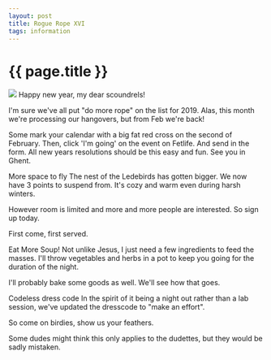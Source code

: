 ```yaml
---
layout: post
title: Rogue Rope XVI
tags: information
---
```

# {{ page.title }}

![](../../../../../images/flyer-01-2019.png)
Happy new year, my dear scoundrels!

I'm sure we've all put "do more rope" on the list for 2019. Alas, this month we're processing our hangovers, but from Feb we're back! 

Some mark your calendar with a big fat red cross on the second of February.
Then, click 'I'm going' on the event on Fetlife. 
And send in the form.
All new years resolutions should be this easy and fun. See you in Ghent. 

More space to fly 
The nest of the Ledebirds has gotten bigger. We now have 3 points to suspend from. It's cozy and warm even during harsh winters. 

However room is limited and more and more people are interested. So sign up today.

First come, first served.


Eat More Soup!
Not unlike Jesus, I just need a few ingredients to feed the masses. I'll throw vegetables and herbs in a pot to keep you going for the duration of the night. 

I'll probably bake some goods as well. We'll see how that goes. 
 


Codeless dress code
In the spirit of it being a night out rather than a lab session, we've updated the dresscode to "make an effort".

So come on birdies, show us your feathers.

Some dudes might think this only applies to the dudettes, but they would be sadly mistaken.